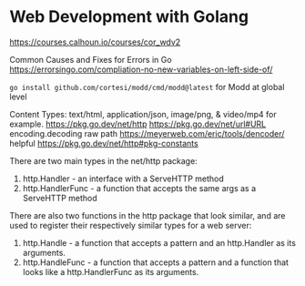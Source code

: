 # Web Development with Golang

https://courses.calhoun.io/courses/cor_wdv2

Common Causes and Fixes for Errors in Go
https://errorsingo.com/compliation-no-new-variables-on-left-side-of/

`go install github.com/cortesi/modd/cmd/modd@latest` for Modd at global level

Content Types: text/html, application/json, image/png, & video/mp4 for example.
https://pkg.go.dev/net/http
https://pkg.go.dev/net/url#URL encoding.decoding raw path
https://meyerweb.com/eric/tools/dencoder/ helpful
https://pkg.go.dev/net/http#pkg-constants

There are two main types in the net/http package:

1. http.Handler - an interface with a ServeHTTP method
2. http.HandlerFunc - a function that accepts the same args as a ServeHTTP method

There are also two functions in the http package that look similar, and are used to register their respectively similar types for a web server:

1. http.Handle - a function that accepts a pattern and an http.Handler as its arguments.
2. http.HandleFunc - a function that accepts a pattern and a function that looks like a http.HandlerFunc as its arguments.

